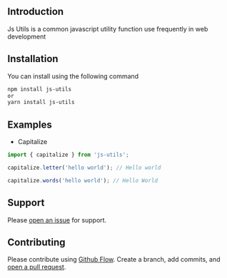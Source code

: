 ## Introduction

Js Utils is a common javascript utility function use frequently in web development

## Installation

You can install using the following command

```bash
npm install js-utils
or
yarn install js-utils
```

## Examples

- Capitalize

```js
import { capitalize } from 'js-utils';

capitalize.letter('hello world'); // Hello world

capitalize.words('hello world'); // Hello World
```

## Support

Please [open an issue](https://github.com/arjunghimire/js-utils/issues/new) for support.

## Contributing

Please contribute using [Github Flow](https://guides.github.com/introduction/flow/). Create a branch, add commits, and [open a pull request](https://github.com/arjunghimire/js-utils/compare/).
